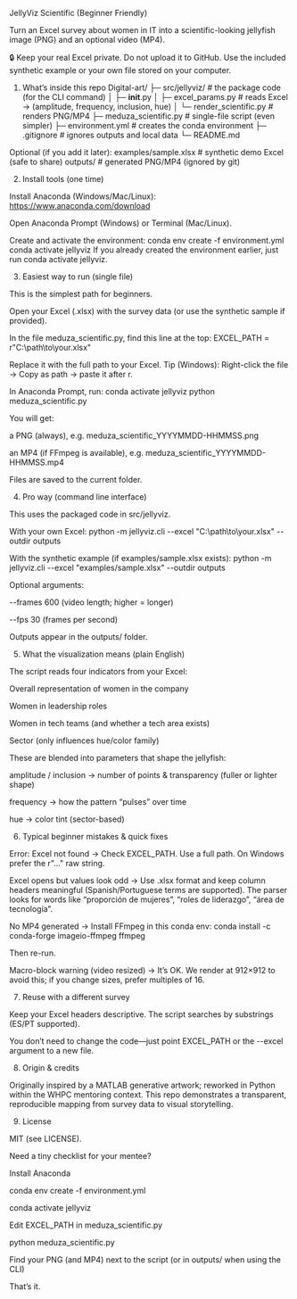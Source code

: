 JellyViz Scientific (Beginner Friendly)

Turn an Excel survey about women in IT into a scientific-looking jellyfish image (PNG) and an optional video (MP4).

🔒 Keep your real Excel private. Do not upload it to GitHub.
Use the included synthetic example or your own file stored on your computer.

1) What’s inside this repo
   Digital-art/
├─ src/jellyviz/               # the package code (for the CLI command)
│  ├─ __init__.py
│  ├─ excel_params.py          # reads Excel → (amplitude, frequency, inclusion, hue)
│  └─ render_scientific.py     # renders PNG/MP4
├─ meduza_scientific.py        # single-file script (even simpler)
├─ environment.yml             # creates the conda environment
├─ .gitignore                  # ignores outputs and local data
└─ README.md

Optional (if you add it later):
examples/sample.xlsx          # synthetic demo Excel (safe to share)
outputs/                      # generated PNG/MP4 (ignored by git)

2) Install tools (one time)

Install Anaconda (Windows/Mac/Linux):
https://www.anaconda.com/download

Open Anaconda Prompt (Windows) or Terminal (Mac/Linux).

Create and activate the environment:
conda env create -f environment.yml
conda activate jellyviz
If you already created the environment earlier, just run conda activate jellyviz.

3) Easiest way to run (single file)

This is the simplest path for beginners.

Open your Excel (.xlsx) with the survey data (or use the synthetic sample if provided).

In the file meduza_scientific.py, find this line at the top:
EXCEL_PATH = r"C:\path\to\your.xlsx"

Replace it with the full path to your Excel.
Tip (Windows): Right-click the file → Copy as path → paste it after r.

In Anaconda Prompt, run:
conda activate jellyviz
python meduza_scientific.py

You will get:

a PNG (always), e.g. meduza_scientific_YYYYMMDD-HHMMSS.png

an MP4 (if FFmpeg is available), e.g. meduza_scientific_YYYYMMDD-HHMMSS.mp4

Files are saved to the current folder.

4) Pro way (command line interface)

This uses the packaged code in src/jellyviz.

With your own Excel:
python -m jellyviz.cli --excel "C:\path\to\your.xlsx" --outdir outputs

With the synthetic example (if examples/sample.xlsx exists):
python -m jellyviz.cli --excel "examples/sample.xlsx" --outdir outputs

Optional arguments:

--frames 600 (video length; higher = longer)

--fps 30 (frames per second)

Outputs appear in the outputs/ folder.

5) What the visualization means (plain English)

The script reads four indicators from your Excel:

Overall representation of women in the company

Women in leadership roles

Women in tech teams (and whether a tech area exists)

Sector (only influences hue/color family)

These are blended into parameters that shape the jellyfish:

amplitude / inclusion → number of points & transparency (fuller or lighter shape)

frequency → how the pattern “pulses” over time

hue → color tint (sector-based)

6) Typical beginner mistakes & quick fixes

Error: Excel not found
→ Check EXCEL_PATH. Use a full path. On Windows prefer the r"..." raw string.

Excel opens but values look odd
→ Use .xlsx format and keep column headers meaningful (Spanish/Portuguese terms are supported).
The parser looks for words like “proporción de mujeres”, “roles de liderazgo”, “área de tecnología”.

No MP4 generated
→ Install FFmpeg in this conda env:
conda install -c conda-forge imageio-ffmpeg ffmpeg

Then re-run.

Macro-block warning (video resized)
→ It’s OK. We render at 912×912 to avoid this; if you change sizes, prefer multiples of 16.

7) Reuse with a different survey

Keep your Excel headers descriptive. The script searches by substrings (ES/PT supported).

You don’t need to change the code—just point EXCEL_PATH or the --excel argument to a new file.

8) Origin & credits

Originally inspired by a MATLAB generative artwork; reworked in Python within the WHPC mentoring context.
This repo demonstrates a transparent, reproducible mapping from survey data to visual storytelling.

9) License

MIT (see LICENSE).


Need a tiny checklist for your mentee?

Install Anaconda

conda env create -f environment.yml

conda activate jellyviz

Edit EXCEL_PATH in meduza_scientific.py

python meduza_scientific.py

Find your PNG (and MP4) next to the script (or in outputs/ when using the CLI)

That’s it.


